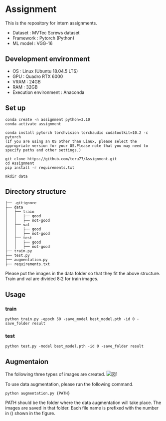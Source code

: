 # Assignment
This is the repository for intern assignments.
* Dataset : MVTec Screws dataset
* Framework : Pytorch (Python)
* ML model : VGG-16

## Development environment
* OS : Linux (Ubuntu 18.04.5 LTS)
* GPU : Quadro RTX 6000
* VRAM : 24GB
* RAM : 32GB
* Execution environment : Anaconda

## Set up
```shell
conda create -n assignment python=3.10
conda activate assignment

conda install pytorch torchvision torchaudio cudatoolkit=10.2 -c pytorch
(If you are using an OS other than Linux, please select the appropriate version for your OS.Please note that you may need to specify paths and other settings.)

git clone https://github.com/teru77/Assignment.git
cd Assignment
pip install -r requirements.txt

mkdir data
```

## Directory structure
```none
├── .gitignore
├── data
│   ├── train
│   │   ├── good
│   │   ├── not-good
│   ├── val
│   │   ├── good
│   │   ├── not-good
│   ├── test
│   │   ├── good
│   │   ├── not-good
├── train.py
├── test.py
├── augmentation.py
├── requirements.txt
```
Please put the images in the data folder so that they fit the above structure. <br />
Train and val are divided 8:2 for train images.

## Usage
### train
```shell
python train.py -epoch 50 -save_model best_model.pth -id 0 -save_folder result
```
### test
```shell
python test.py -model best_model.pth -id 0 -save_folder result
```

## Augmentaion
The following three types of images are created.
![図1](https://user-images.githubusercontent.com/64674323/162917982-99d21894-5468-4983-a57f-e7df0d4f0f83.png)

To use data augmentation, please run the following command.
```shell
python augmentation.py {PATH}
```
PATH should be the folder where the data augmentation will take place. The images are saved in that folder.
Each file name is prefixed with the number in () shown in the figure.
